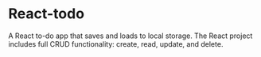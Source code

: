 # React-todo
A React to-do app that saves and loads to local storage. The React project includes full CRUD functionality: create, read, update, and delete.
